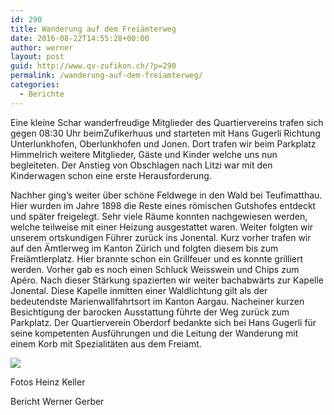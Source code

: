 ```yaml
---
id: 290
title: Wanderung auf dem Freiämterweg
date: 2016-08-22T14:55:28+00:00
author: werner
layout: post
guid: http://www.qv-zufikon.ch/?p=290
permalink: /wanderung-auf-dem-freiamterweg/
categories:
  - Berichte
---
```

Eine kleine Schar wanderfreudige Mitglieder des Quartiervereins trafen sich gegen 08:30 Uhr beimZufikerhuus und starteten mit Hans Gugerli Richtung Unterlunkhofen, Oberlunkhofen und Jonen. Dort trafen wir beim Parkplatz Himmelrich weitere Mitglieder, Gäste und Kinder welche uns nun begleiteten. Der Anstieg von Obschlagen nach Litzi war mit den Kinderwagen schon eine erste Herausforderung.

Nachher ging’s weiter über schöne Feldwege in den Wald bei Teufimatthau. Hier wurden im Jahre 1898 die Reste eines römischen Gutshofes entdeckt und später freigelegt. Sehr viele Räume konnten nachgewiesen werden, welche teilweise mit einer Heizung ausgestattet waren. Weiter folgten wir unserem ortskundigen Führer zurück ins Jonental. Kurz vorher trafen wir auf den Ämtlerweg im Kanton Zürich und folgten diesem bis zum Freiämtlerplatz. Hier brannte schon ein Grillfeuer und es konnte grilliert werden. Vorher gab es noch einen Schluck Weisswein und Chips zum Apéro. Nach dieser Stärkung spazierten wir weiter bachabwärts zur Kapelle Jonental. Diese Kapelle inmitten einer Waldlichtung gilt als der bedeutendste Marienwallfahrtsort im Kanton Aargau. Nacheiner kurzen Besichtigung der barocken Ausstattung führte der Weg zurück zum Parkplatz. Der Quartierverein Oberdorf bedankte sich bei Hans Gugerli für seine kompetenten Ausführungen und die Leitung der Wanderung mit einem Korb mit Spezialitäten aus dem Freiamt.

<img class="ngg_displayed_gallery mceItem" src="https://www.qv-zufikon.ch/nextgen-attach_to_post/preview/id--326" data-mce-placeholder="1" />

Fotos Heinz Keller

Bericht Werner Gerber